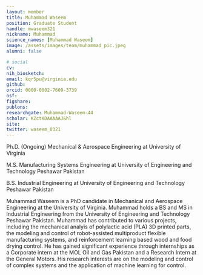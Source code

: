 ```yaml
---
layout: member
title: Muhammad Waseem
position: Graduate Student
handle: mwaseem321
nickname: Muhammad
science_names: [Muhammad Waseem]
image: /assets/images/team/muhammad_pic.jpeg
alumni: false

# social
cv: 
nih_biosketch:
email: kqr5pu@virginia.edu
github: 
orcid: 0000-0002-7609-3739
osf: 
figshare: 
publons:
researchgate: Muhammad-Waseem-44
scholar: KZctKDAAAAAJ&hl
site: 
twitter: waseem_0321
---
```


Ph.D. (Ongoing) Mechanical & Aerospace Engineering at University of Virginia

M.S. Manufacturing Systems Engineering at University of Engineering and Technology Peshawar Pakistan

B.S. Industrial Engineering at University of Engineering and Technology Peshawar Pakistan

Muhammad Waseem is a PhD candidate in Mechanical and Aerospace Engineering at the University of Virginia. Muhammad  holds a BS and MS in Industrial Engineering from the University of Engineering and Technology Peshawar Pakistan. Muhammad has contributed to various projects, including the mechanical analyis of polylactic acid (PLA) 3D printed parts, the modeling and control of robot-assisted multiproduct flexible manufacturing systems, and reinforcement learning based wood and food drying control. He has gained significant experience through internships as a Corporate intern at the MOL Oil and Gas Pakistan and a Research Intern at the General Motors. His research interests are on the modeling and control of complex systems and the application of machine learning for control.

